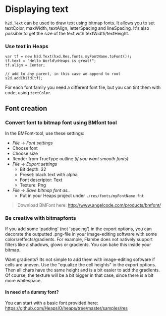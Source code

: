 # Displaying text

`h2d.Text` can be used to draw text using bitmap fonts. It allows you to set textColor, maxWidth, textAlign, letterSpacing and lineSpacing.
It's also possible to get the size of the text with textWidth/textHeight.

### Use text in Heaps

```
var tf = new h2d.Text(hxd.Res.fonts.myFontName.toFont());
tf.text = "Hello World\nHeaps is great!";
tf.align = Center;

// add to any parent, in this case we append to root
s2d.addChild(tf);
``` 

For each font family you need a different font file, but you can tint them with code, using `textColor`. 

## Font creation

### Convert font to bitmap font using BMfont tool

In the BMFont-tool, use these settings:

* _File_ → _Font settings_
 * Choose font
 * Choose size 
 * Render from TrueType outline _(if you want smooth fonts)_
* _File_ → _Export settings_
  * Bit depth: 32
  * Preset: black text with alpha
  * Font descriptor: Text
  * Texture: Png
* _File_ → _Save bitmap font as.._ 
  * Put in your Heaps project under `./res/fonts/myFontName.fnt` 
  
> Download BMFont here: <http://www.angelcode.com/products/bmfont/>
  
### Be creative with bitmapfonts

If you add some 'padding' (not 'spacing') in the export options, you can decorate the outputted .png-file in your image-editing software with some colors/effects/gradients. For example, Flambe does not natively support filters like a shadows, glows or gradients. You can bake this inside your bitmap.

Want gradients? Its not simple to add them with image-editing software if cells are uneven. Use the "equalize the cell heights" in the export options. Then all chars have the same height and is a bit easier to add the gradients. Of course, the texture will be a bit bigger in that case, since there is a bit more whitespace.

#### In need of a dummy font? 

You can start with a basic font provided here: <https://github.com/HeapsIO/heaps/tree/master/samples/res>
